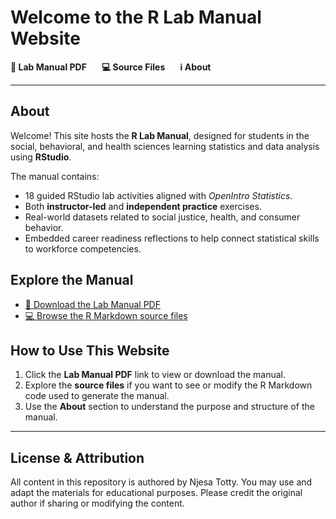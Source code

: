 # Welcome to the R Lab Manual Website

<!-- Top navigation bar -->
<p>
<a href="./manual.pdf" style="margin-right:20px; text-decoration:none; font-weight:bold;">📄 Lab Manual PDF</a>
<a href="https://github.com/tottyn/rmanual" style="margin-right:20px; text-decoration:none; font-weight:bold;">💻 Source Files</a>
<a href="#about" style="margin-right:20px; text-decoration:none; font-weight:bold;">ℹ️ About</a>
</p>

---

## About

Welcome! This site hosts the **R Lab Manual**, designed for students in the social, behavioral, and health sciences learning statistics and data analysis using **RStudio**.  

The manual contains:

- 18 guided RStudio lab activities aligned with *OpenIntro Statistics*.
- Both **instructor-led** and **independent practice** exercises.
- Real-world datasets related to social justice, health, and consumer behavior.
- Embedded career readiness reflections to help connect statistical skills to workforce competencies.

## Explore the Manual

- [📄 Download the Lab Manual PDF](./manual.pdf)  
- [💻 Browse the R Markdown source files](https://github.com/tottyn/rmanual)

## How to Use This Website

1. Click the **Lab Manual PDF** link to view or download the manual.  
2. Explore the **source files** if you want to see or modify the R Markdown code used to generate the manual.  
3. Use the **About** section to understand the purpose and structure of the manual.

---

## License & Attribution

All content in this repository is authored by Njesa Totty. You may use and adapt the materials for educational purposes. Please credit the original author if sharing or modifying the content.



